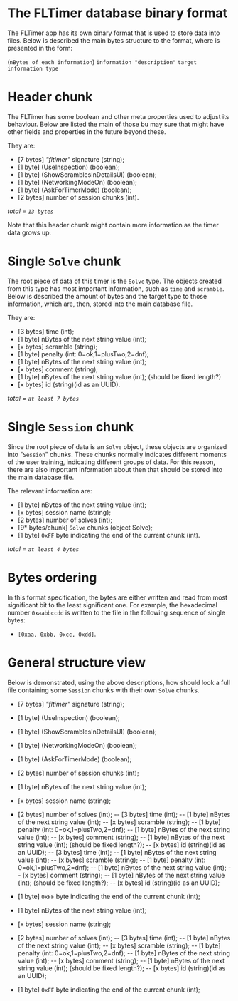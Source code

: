 # The FLTimer database binary format

The FLTimer app has its own binary format that is used to store data into files. Below is described
the main bytes structure to the format, where is presented in the form:

(`nBytes of each information`) `information "description"` `target information type`

# Header chunk

The FLTimer has some boolean and other meta properties used to adjust its behaviour. Below are
listed the main of those bu may sure that might have other fields and properties in the future
beyond these.

They are:

- [7 bytes] _"fltimer"_ signature (string);
- [1 byte] (UseInspection) (boolean);
- [1 byte] (ShowScramblesInDetailsUI) (boolean);
- [1 byte] (NetworkingModeOn) (boolean);
- [1 byte] (AskForTimerMode) (boolean);
- [2 bytes] number of session chunks (int).

*total = `13 bytes`*

Note that this header chunk might contain more information as the timer data grows up.

# Single `Solve` chunk

The root piece of data of this timer is the `Solve` type. The objects created from this type has
most important information, such as `time` and `scramble`. Below is described the amount of bytes
and the target type to those information, which are, then, stored into the main database file.

They are:

- [3 bytes] time (int);
- [1 byte] nBytes of the next string value (int);
- [x bytes] scramble (string);
- [1 byte] penalty (int: 0=ok,1=plusTwo,2=dnf);
- [1 byte] nBytes of the next string value (int);
- [x bytes] comment (string);
- [1 byte] nBytes of the next string value (int); (should be fixed length?)
- [x bytes] id (string)(id as an UUID).

*total = `at least 7 bytes`*

# Single `Session` chunk

Since the root piece of data is an `Solve` object, these objects are organized into "`Session`"
chunks. These chunks normally indicates different moments of the user training, indicating different
groups of data. For this reason, there are also important information about then that should be
stored into the main database file.

The relevant information are:

- [1 byte] nBytes of the next string value (int);
- [x bytes] session name (string);
- [2 bytes] number of solves (int);
- [9* bytes/chunk] `Solve` chunks (object Solve);
- [1 byte] `0xFF` byte indicating the end of the current chunk (int).

*total = `at least 4 bytes`*

# Bytes ordering

In this format specification, the bytes are either written and read from most significant bit to the
least significant one. For example, the hexadecimal number `0xaabbccdd` is written to the file in the
following sequence of single bytes:

- `[0xaa, 0xbb, 0xcc, 0xdd]`.

# General structure view

Below is demonstrated, using the above descriptions, how should look a full file containing some 
`Session` chunks with their own `Solve` chunks.

- [7 bytes] _"fltimer"_ signature (string);
- [1 byte] (UseInspection) (boolean);
- [1 byte] (ShowScramblesInDetailsUI) (boolean);
- [1 byte] (NetworkingModeOn) (boolean);
- [1 byte] (AskForTimerMode) (boolean);
- [2 bytes] number of session chunks (int);

- [1 byte] nBytes of the next string value (int);
- [x bytes] session name (string);
- [2 bytes] number of solves (int);
  -- [3 bytes] time (int);
  -- [1 byte] nBytes of the next string value (int);
  -- [x bytes] scramble (string);
  -- [1 byte] penalty (int: 0=ok,1=plusTwo,2=dnf);
  -- [1 byte] nBytes of the next string value (int);
  -- [x bytes] comment (string);
  -- [1 byte] nBytes of the next string value (int); (should be fixed length?);
  -- [x bytes] id (string)(id as an UUID);
  -- [3 bytes] time (int);
  -- [1 byte] nBytes of the next string value (int);
  -- [x bytes] scramble (string);
  -- [1 byte] penalty (int: 0=ok,1=plusTwo,2=dnf);
  -- [1 byte] nBytes of the next string value (int);
  -- [x bytes] comment (string);
  -- [1 byte] nBytes of the next string value (int); (should be fixed length?);
  -- [x bytes] id (string)(id as an UUID);
- [1 byte] `0xFF` byte indicating the end of the current chunk (int);

- [1 byte] nBytes of the next string value (int);
- [x bytes] session name (string);
- [2 bytes] number of solves (int);
  -- [3 bytes] time (int);
  -- [1 byte] nBytes of the next string value (int);
  -- [x bytes] scramble (string);
  -- [1 byte] penalty (int: 0=ok,1=plusTwo,2=dnf);
  -- [1 byte] nBytes of the next string value (int);
  -- [x bytes] comment (string);
  -- [1 byte] nBytes of the next string value (int); (should be fixed length?);
  -- [x bytes] id (string)(id as an UUID);
- [1 byte] `0xFF` byte indicating the end of the current chunk (int);